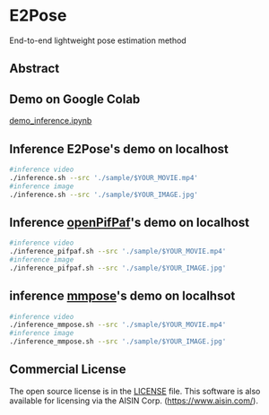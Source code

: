 # E2Pose
End-to-end lightweight pose estimation method

## Abstract

## Demo on Google Colab
[demo_inference.ipynb](http://colab.research.google.com/github/AISIN-TRC/E2Pose/blob/main/demo_inference.ipynb)


## Inference E2Pose's demo on localhost
```bash
#inference video
./inference.sh --src './sample/$YOUR_MOVIE.mp4'
#inference image
./inference.sh --src './sample/$YOUR_IMAGE.jpg'
```

## Inference [openPifPaf](https://openpifpaf.github.io/intro.html)'s demo on localhost
```bash
#inference video
./inference_pifpaf.sh --src './sample/$YOUR_MOVIE.mp4'
#inference image
./inference_pifpaf.sh --src './sample/$YOUR_IMAGE.jpg'
```

## inference [mmpose](https://mmpose.readthedocs.io/en/latest/)'s demo on localhsot
```bash
#inference video
./inference_mmpose.sh --src './smaple/$YOUR_MOVIE.mp4'
#inference image
./inference_mmpose.sh --src './sample/$YOUR_IMAGE.jpg'
```


## Commercial License
The open source license is in the [LICENSE](./LICENSE) file. This software is also available for licensing via the AISIN Corp. (https://www.aisin.com/).
